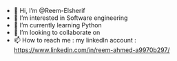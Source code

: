 - 👋 Hi, I’m @Reem-Elsherif
- 👀 I’m interested in Software engineering 
- 🌱 I’m currently learning Python 
- 💞️ I’m looking to collaborate on 
- 📫 How to reach me : my linkedIn account :
https://www.linkedin.com/in/reem-ahmed-a9970b297/
<!---
Reem-Elsherif/Reem-Elsherif is a ✨ special ✨ repository because its `README.md` (this file) appears on your GitHub profile.
You can click the Preview link to take a look at your changes.
--->
